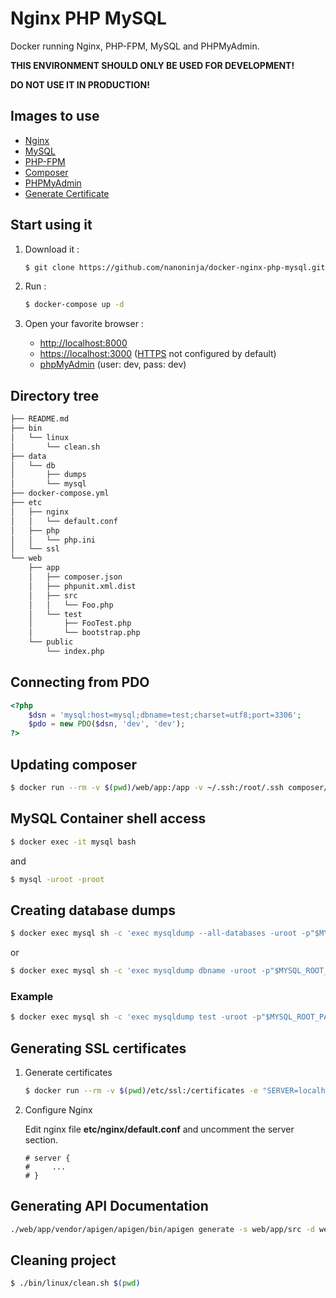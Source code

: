 # Nginx PHP MySQL

Docker running Nginx, PHP-FPM, MySQL and PHPMyAdmin.

**THIS ENVIRONMENT SHOULD ONLY BE USED FOR DEVELOPMENT!**

**DO NOT USE IT IN PRODUCTION!**

## Images to use

* [Nginx](https://hub.docker.com/_/nginx/)
* [MySQL](https://hub.docker.com/_/mysql/)
* [PHP-FPM](https://hub.docker.com/r/nanoninja/php-fpm/)
* [Composer](https://hub.docker.com/r/composer/composer/)
* [PHPMyAdmin](https://hub.docker.com/r/phpmyadmin/phpmyadmin/)
* [Generate Certificate](https://hub.docker.com/r/jacoelho/generate-certificate/)

## Start using it

1. Download it :

    ```sh
    $ git clone https://github.com/nanoninja/docker-nginx-php-mysql.git
    ```

2. Run :

    ```sh
    $ docker-compose up -d
    ```

3. Open your favorite browser :

    * [http://localhost:8000](http://localhost:8000/)
    * [https://localhost:3000](https://localhost:3000/) ([HTTPS](https://github.com/nanoninja/docker-nginx-php-mysql#generating-ssl-certificates) not configured by default)
    * [phpMyAdmin](http://localhost:8080/) (user: dev, pass: dev)

## Directory tree

```sh
├── README.md
├── bin
│   └── linux
│       └── clean.sh
├── data
│   └── db
│       ├── dumps
│       └── mysql
├── docker-compose.yml
├── etc
│   ├── nginx
│   │   └── default.conf
│   ├── php
│   │   └── php.ini
│   └── ssl
└── web
    ├── app
    │   ├── composer.json
    │   ├── phpunit.xml.dist
    │   ├── src
    │   │   └── Foo.php
    │   └── test
    │       ├── FooTest.php
    │       └── bootstrap.php
    └── public
        └── index.php
```

## Connecting from PDO

```php
<?php
    $dsn = 'mysql:host=mysql;dbname=test;charset=utf8;port=3306';
    $pdo = new PDO($dsn, 'dev', 'dev');
?>
```

## Updating composer

```sh
$ docker run --rm -v $(pwd)/web/app:/app -v ~/.ssh:/root/.ssh composer/composer update
```

## MySQL Container shell access

```sh
$ docker exec -it mysql bash
```

and

```sh
$ mysql -uroot -proot
```

## Creating database dumps

```sh
$ docker exec mysql sh -c 'exec mysqldump --all-databases -uroot -p"$MYSQL_ROOT_PASSWORD"' > /some/path/on/your/host/all-databases.sql
```

or

```sh
$ docker exec mysql sh -c 'exec mysqldump dbname -uroot -p"$MYSQL_ROOT_PASSWORD"' > /some/path/on/your/host/dbname.sql
```

### Example

```sh
$ docker exec mysql sh -c 'exec mysqldump test -uroot -p"$MYSQL_ROOT_PASSWORD"' > $(pwd)/data/db/dumps/test.sql
```

## Generating SSL certificates

1. Generate certificates

    ```sh
    $ docker run --rm -v $(pwd)/etc/ssl:/certificates -e "SERVER=localhost" jacoelho/generate-certificate
    ```

2. Configure Nginx

    Edit nginx file **etc/nginx/default.conf** and uncomment the server section.

    ```nginx
    # server {
    #     ...
    # }
    ```

## Generating API Documentation

```sh
./web/app/vendor/apigen/apigen/bin/apigen generate -s web/app/src -d web/app/doc
```

## Cleaning project

```sh
$ ./bin/linux/clean.sh $(pwd)
```
